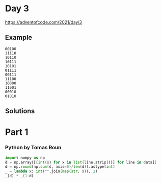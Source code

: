 # Day 3

https://adventofcode.com/2021/day/3

## Example

```
00100
11110
10110
10111
10101
01111
00111
11100
10000
11001
00010
01010
```

## Solutions

# Part 1

### Python by Tomas Roun

```python
import numpy as np
d = np.array([[int(x) for x in list(line.strip())] for line in data])
d = np.round(np.sum(d, axis=0)/len(d)).astype(int)
_ = lambda x: int("".join(map(str, x)), 2)
_(d) * _(1-d)
```
